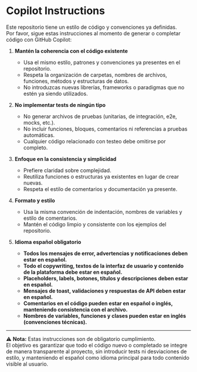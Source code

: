# Copilot Instructions

Este repositorio tiene un estilo de código y convenciones ya definidas.  
Por favor, sigue estas instrucciones al momento de generar o completar código con GitHub Copilot:

1. **Mantén la coherencia con el código existente**  
   - Usa el mismo estilo, patrones y convenciones ya presentes en el repositorio.  
   - Respeta la organización de carpetas, nombres de archivos, funciones, métodos y estructuras de datos.  
   - No introduzcas nuevas librerías, frameworks o paradigmas que no estén ya siendo utilizados.  

2. **No implementar tests de ningún tipo**  
   - No generar archivos de pruebas (unitarias, de integración, e2e, mocks, etc.).  
   - No incluir funciones, bloques, comentarios ni referencias a pruebas automáticas.  
   - Cualquier código relacionado con testeo debe omitirse por completo.  

3. **Enfoque en la consistencia y simplicidad**  
   - Prefiere claridad sobre complejidad.  
   - Reutiliza funciones o estructuras ya existentes en lugar de crear nuevas.  
   - Respeta el estilo de comentarios y documentación ya presente.  

4. **Formato y estilo**  
   - Usa la misma convención de indentación, nombres de variables y estilo de comentarios.  
   - Mantén el código limpio y consistente con los ejemplos del repositorio.  

5. **Idioma español obligatorio**  
   - **Todos los mensajes de error, advertencias y notificaciones deben estar en español.**  
   - **Todo el copywriting, textos de la interfaz de usuario y contenido de la plataforma debe estar en español.**  
   - **Placeholders, labels, botones, títulos y descripciones deben estar en español.**  
   - **Mensajes de toast, validaciones y respuestas de API deben estar en español.**  
   - **Comentarios en el código pueden estar en español o inglés, manteniendo consistencia con el archivo.**  
   - **Nombres de variables, funciones y clases pueden estar en inglés (convenciones técnicas).**  

---

⚠️ **Nota:** Estas instrucciones son de obligatorio cumplimiento.  
El objetivo es garantizar que todo el código nuevo o completado se integre de manera transparente al proyecto, sin introducir tests ni desviaciones de estilo, y manteniendo el español como idioma principal para todo contenido visible al usuario.
